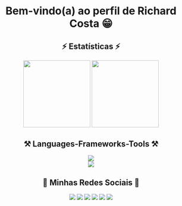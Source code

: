 <h1 align="center">Bem-vindo(a) ao perfil de Richard Costa 😁</h1>  

<h2 align="center">⚡ Estatísticas ⚡</h2>
<div align=center>
   <a href="https://github.com/RichardCosta16"></a> 
   <img height="180em" src="https://github-readme-stats.vercel.app/api?username=RichardCosta16&show_icons=true&theme=tokyonight&include_all_commits=true&count_private=true"/>
   <img height="180em" src="https://github-readme-stats.vercel.app/api/top-langs/?username=RichardCosta16&layout=compact&langs_count=6&theme=tokyonight"/>
</div>

<h2 align="center">⚒️ Languages-Frameworks-Tools ⚒️</h2>
<div align="center">
    <img src="https://skillicons.dev/icons?i=html,css,javascript,vscode,github,discord"/>
     <br>
    <img src="https://skillicons.dev/icons?i=c,cpp,arduino"/><br></div>
</div>

<h2 align="center">👤 Minhas Redes Sociais 👤</h2>
<div align="center"> 
  <a href="https://www.instagram.com/richard_lrcosta/" target="_blank"><img src="https://img.shields.io/badge/-Instagram-%23E4405F?style=for-the-badge&logo=instagram&logoColor=white" target="_blank"></a>
  <a href ="mailto:richardluizrcosta@gmail.com"><img src="https://img.shields.io/badge/-Gmail-%23333?style=for-the-badge&logo=gmail&logoColor=white" target="_blank"></a>
  <a href="https://www.linkedin.com/in/richardluiz/" target="_blank"><img src="https://img.shields.io/badge/-LinkedIn-%230077B5?style=for-the-badge&logo=linkedin&logoColor=white" target="_blank"></a> 
  <a href="https://api.whatsapp.com/send?phone=5535999628167" target="_blank"><img src="https://img.shields.io/badge/-WhatsApp-%075E54?style=for-the-badge&logo=whatsapp&logoColor=white"target="_blank"></a> 
  <a href="https://discord.gg/NzdGBmSD" target="_blank"><img src="https://img.shields.io/badge/-discord-7289DA?style=for-the-badge&logo=discord&logoColor=white" target="_blank"></a>  
  <a href="https://www.twitch.tv/richard_c0sta" target="_blank"><img src="https://img.shields.io/badge/Twitch-9146FF?style=for-the-badge&logo=twitch&logoColor=white" target="_blank"></a>  

</div>


